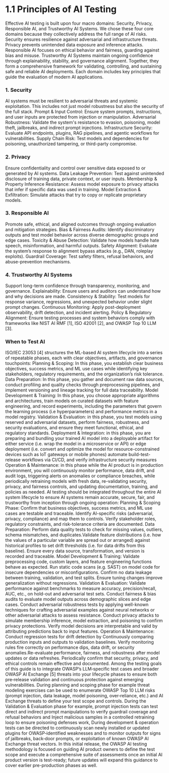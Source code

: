 # 1.1 Principles of AI Testing

Effective AI testing is built upon four macro domains: Security, Privacy, Responsible AI, and Trustworthy AI Systems. We chose these four core domains because they collectively address the full range of AI risks. Security ensures resilience against adversarial and infrastructure threats. Privacy prevents unintended data exposure and inference attacks. Responsible AI focuses on ethical behavior and fairness, guarding against bias and misuse. Trustworthy AI Systems maintain ongoing confidence through explainability, stability, and governance alignment. Together, they form a comprehensive framework for validating, controlling, and sustaining safe and reliable AI deployments. Each domain includes key principles that guide the evaluation of modern AI applications.

### 1. Security

AI systems must be resilient to adversarial threats and systemic exploitation. This includes not just model robustness but also the security of the full stack.
Prompt & Input Control: Ensure system prompts, instructions, and user inputs are protected from injection or manipulation.
Adversarial Robustness: Validate the system's resistance to evasion, poisoning, model theft, jailbreaks, and indirect prompt injections.
Infrastructure Security: Evaluate API endpoints, plugins, RAG pipelines, and agentic workflows for vulnerabilities.
Supply Chain Risk: Test models and dependencies for poisoning, unauthorized tampering, or third-party compromise.

### 2. Privacy

Ensure confidentiality and control over sensitive data exposed to or generated by AI systems.
Data Leakage Prevention: Test against unintended disclosure of training data, private context, or user inputs.
Membership & Property Inference Resistance: Assess model exposure to privacy attacks that infer if specific data was used in training.
Model Extraction & Exfiltration: Simulate attacks that try to copy or replicate proprietary models.

### 3. Responsible AI

Promote safe, ethical, and aligned outcomes through ongoing evaluation and mitigation strategies.
Bias & Fairness Audits: Identify discriminatory outputs and test model behavior across diverse demographic groups and edge cases.
Toxicity & Abuse Detection: Validate how models handle hate speech, misinformation, and harmful outputs.
Safety Alignment: Evaluate the system’s response to alignment bypass attacks (e.g., DAN, roleplay exploits).
Guardrail Coverage: Test safety filters, refusal behaviors, and abuse-prevention mechanisms.

### 4. Trustworthy AI Systems

Support long-term confidence through transparency, monitoring, and governance.
Explainability: Ensure users and auditors can understand how and why decisions are made.
Consistency & Stability: Test models for response variance, regressions, and unexpected behavior under slight prompt changes.
Continuous Monitoring: Apply post-deployment observability, drift detection, and incident alerting.
Policy & Regulatory Alignment: Ensure testing processes and system behaviors comply with frameworks like NIST AI RMF [1], ISO 42001 [2], and OWASP Top 10 LLM [3].

### When to Test AI

ISO/IEC 23053 [4] structures the ML-based AI system lifecycle into a series of repeatable phases, each with clear objectives, artifacts, and governance touchpoints:
Planning & Scoping: In this phase, you establish clear business objectives, success metrics, and ML use cases while identifying key stakeholders, regulatory requirements, and the organization’s risk tolerance.
Data Preparation: In this phase, you gather and document raw data sources, conduct profiling and quality checks through preprocessing pipelines, and implement versioning and lineage tracking for full data traceability.
Model Development & Training: In this  phase, you choose appropriate algorithms and architectures, train models on curated datasets with feature engineering, and record experiments, including the parameters that govern the learning process (i.e hyperparameters) and performance metrics in a model registry.
Validation & Evaluation: in this phase, you test models using reserved and adversarial datasets, perform fairness, robustness, and security evaluations, and ensure they meet functional, ethical, and regulatory standards.
Deployment & Integration: in this phase, you are preparing and bundling your trained AI model into a deployable artifact for either service (i.e. wrap the model in a microservice or API) or edge deployment (i.e. convert and optimize the model for resource-constrained devices such as IoT gateways or mobile phones)  automate build-test-release workflows via CI/CD, and verify infrastructure security measures 
Operation & Maintenance: in this phase while the AI product is in production environment, you will continuously monitor performance, data drift, and audit logs, triggering alerts on anomalies or compliance breaches, while periodically retraining models with fresh data, re-validating security, privacy, and fairness controls, and updating documentation, training, and policies as needed.
AI testing should be integrated throughout the entire AI system lifecycle to ensure AI systems remain accurate, secure, fair, and trustworthy from inception through ongoing operation:
Planning & Scoping Phase: Confirm that business objectives, success metrics, and ML use cases are testable and traceable. Identify AI-specific risks (adversarial, privacy, compliance) and map them to controls. Verify stakeholder roles, regulatory constraints, and risk-tolerance criteria are documented.
Data Preparation: Perform data quality tests to check for missing values, outliers, schema mismatches, and duplicates.Validate feature distributions (i.e. how the values of a particular variable are spread out or arranged) against historical profiles to set drift thresholds (i.e. for data drifts from this baseline). Ensure every data source, transformation, and version is recorded and traceable.
Model Development & Training: Validate preprocessing code, custom layers, and feature engineering functions behave as expected. Run static code scans (e.g. SAST) on model code for insecure dependencies or misconfigurations. Confirm no data leakage between training, validation, and test splits. Ensure tuning changes improve generalization without regressions.
Validation & Evaluation: Validate performance against benchmarks to measure accuracy, precision/recall, AUC, etc., on hold-out and adversarial test sets. Conduct fairness & bias audits to evaluate model outputs across demographic slices and edge cases. Conduct adversarial robustness tests by applying well-known techniques for crafting adversarial examples against neural networks or other adversarial attacks to assess resistance. Conduct privacy attacks to simulate membership inference, model extraction, and poisoning to confirm privacy protections. Verify model decisions are interpretable and valid by attributing predictions back to input features.
Operation & Maintenance: Conduct regression tests for drift detection by Continuously comparing production inputs and outputs to validation baselines. Verify monitoring rules fire correctly on performance dips, data drift, or security anomalies.Re-evaluate performance, fairness, and robustness after model updates or data refreshes. Periodically confirm that security, privacy, and ethical controls remain effective and documented.
Among the testing goals of this guide is to integrate OWASP’s LLM‐specific test cases and broader OWASP AI Exchange [5] threats into your lifecycle phases to ensure both pre‐release validation and continuous protection against emerging vulnerabilities. During planning and scoping phase for example threat modeling exercises can be used to enumerate OWASP Top 10 LLM risks (prompt injection, data leakage, model poisoning, over‐reliance, etc.) and AI Exchange threats to define your test scope and controls. 
During the Validation & Evaluation phase for example, prompt injection tests can test direct and indirect prompt manipulations to verify guardrail coverage and refusal behaviors and Inject malicious samples in a controlled retraining loop to ensure poisoning defenses work, During development & operation tests can be directed to continuously scan newly installed or updated plugins for OWASP‐identified weaknesses and to monitor outputs for signs of jailbreaks, back‐door prompts, or exploitation of known OWASP AI Exchange threat vectors.
In this initial release, the OWASP AI testing methodology is focused on guiding AI product owners to define the test scope and execute a comprehensive suite of assessments once an initial AI product version is test-ready; future updates will expand this guidance to cover earlier pre-production phases as well.
